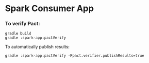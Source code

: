 # Spark Consumer App


### To verify Pact:

```
gradle build
gradle :spark-app:pactVerify

```

To automatically publish results:

`gradle :spark-app:pactVerify -Ppact.verifier.publishResults=true`
